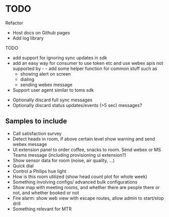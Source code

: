 # TODO

Refactor

- Host docs on Github pages
- Add log library

TODO
- add support for ignoring sync updates in sdk
- add an easy way for consumer to use token etc and use webex apis not supported by - - add some helper function for common stuff such as
  - showing alert on screen
  - dialing
  - sending webex message
- Support user agent similar to toms sdk

* Optionally discard full sync messages
* Optionally discard status updates/events (>5 sec) messages?


## Samples to include

* Call satisfaction survey
* Detect heads in room, if above certain level show warning and send webex message
* UI extension panel to order coffee, snacks to room. Send webex or MS Teams message (including provisioning ui extension?)
* Show sensor data for room (noise, air quality, …)
* Quick dial
* Control a Philips hue light
* How is this room utilized (show head count plot for whole week)
* Something involving configs/ advanced bulk configurations
* Show map with meeting rooms, and whether there are people there or not, and whether booked or not
* Fire alarm: show web view with escape routes, allow admin to start/stop drill
* Something relevant for MTR